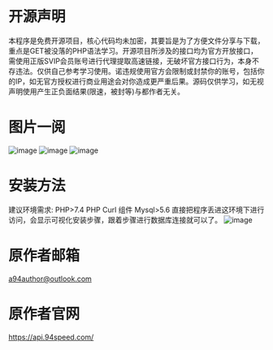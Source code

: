 # 开源声明
本程序是免费开源项目，核心代码均未加密，其要旨是为了方便文件分享与下载，重点是GET被没落的PHP语法学习。开源项目所涉及的接口均为官方开放接口，需使用正版SVIP会员账号进行代理提取高速链接，无破坏官方接口行为，本身不存违法。仅供自己参考学习使用。诺违规使用官方会限制或封禁你的账号，包括你的IP，如无官方授权进行商业用途会对你造成更严重后果。源码仅供学习，如无视声明使用产生正负面结果(限速，被封等)与都作者无关。  

# 图片一阅
![image](https://github.com/codehub666/94list/assets/81606392/c961f3e4-5cc5-448b-94bf-4b9a1f225ccb)
![image](https://github.com/codehub666/94list/assets/81606392/077a488a-67fd-4a7d-807b-b4da6294a6ae)
![image](https://github.com/codehub666/94list/assets/81606392/7e854299-08f9-4983-b721-0a16f7cd9e0b)

# 安装方法
建议环境需求:
PHP>7.4
PHP Curl 组件
Mysql>5.6
直接把程序丢进这环境下进行访问，会显示可视化安装步骤，跟着步骤进行数据库连接就可以了。
![image](https://github.com/codehub666/94list/assets/81606392/641d6050-e69d-4237-9d6b-0e97affc3bde)

# 原作者邮箱
a94author@outlook.com
# 原作者官网
https://api.94speed.com/
